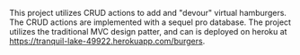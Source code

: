 This project utilizes CRUD actions to add and "devour" virtual hamburgers. The CRUD actions are implemented with a sequel pro database. The project utilizes the traditional MVC design patter, and can is deployed on heroku at https://tranquil-lake-49922.herokuapp.com/burgers. 